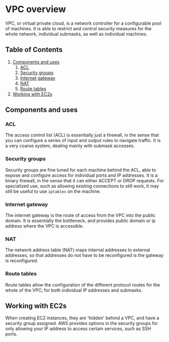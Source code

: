 # VPC overview
VPC, or virtual private cloud, is a network controller for a configurable pool of machines. It is able to restrict and control security measures for the whole network, individual submasks, as well as individual machines.

<!--BEGIN TOC-->
## Table of Contents
1. [Components and uses](#toc-sub-tag-0)
	1. [ACL](#toc-sub-tag-1)
	2. [Security groups](#toc-sub-tag-2)
	3. [Internet gateway](#toc-sub-tag-3)
	4. [NAT](#toc-sub-tag-4)
	5. [Route tables](#toc-sub-tag-5)
2. [Working with EC2s](#toc-sub-tag-6)
<!--END TOC-->

## Components and uses <a name="toc-sub-tag-0"></a>

### ACL <a name="toc-sub-tag-1"></a>
The access control list (ACL) is essentially just a firewall, in the sense that you can configure a series of input and output rules to navigate traffic. It is a very coarse system, dealing mainly with submask accesses.

### Security groups <a name="toc-sub-tag-2"></a>
Security groups are fine tuned for each machine behind the ACL, able to expose and configure access for individual ports and IP addresses. It is a binary firewall, in the sense that it can either ACCEPT or DROP requests. For specialized use, such as allowing existing connections to still work, it may still be useful to use `iptables` on the machine.

### Internet gateway <a name="toc-sub-tag-3"></a>
The internet gateway is the route of access from the VPC into the public domain. It is essentially the bottleneck, and provides public domain or ip address where the VPC is accessible.

### NAT <a name="toc-sub-tag-4"></a>
The network address table (NAT) maps internal addresses to external addresses, so that addresses do not have to be reconfigured is the gateway is reconfigured.

### Route tables <a name="toc-sub-tag-5"></a>
Route tables allow the configuration of the different protocol routes for the whole of the VPC; for both individual IP addresses and submasks.

## Working with EC2s <a name="toc-sub-tag-6"></a>
When creating EC2 instances, they are 'hidden' behind a VPC, and have a security group assigned. AWS provides options in the security groups for only allowing your IP address to access certain services, such as SSH ports.
